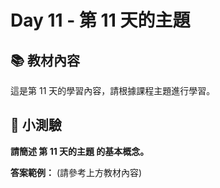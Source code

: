 # Day 11 - 第 11 天的主題

## 📚 教材內容

這是第 11 天的學習內容，請根據課程主題進行學習。

## 📝 小測驗

**請簡述 第 11 天的主題 的基本概念。**

**答案範例：** (請參考上方教材內容)
